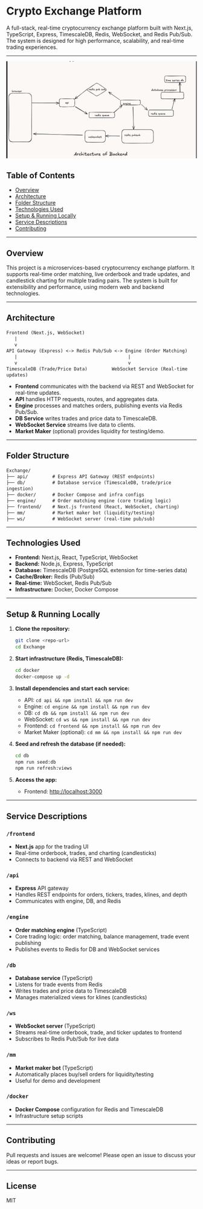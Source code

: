 # Crypto Exchange Platform

A full-stack, real-time cryptocurrency exchange platform built with Next.js, TypeScript, Express, TimescaleDB, Redis, WebSocket, and Redis Pub/Sub. The system is designed for high performance, scalability, and real-time trading experiences.

---
![Backend Architecture](docs/img.png)
## Table of Contents
- [Overview](#overview)
- [Architecture](#architecture)
- [Folder Structure](#folder-structure)
- [Technologies Used](#technologies-used)
- [Setup & Running Locally](#setup--running-locally)
- [Service Descriptions](#service-descriptions)
- [Contributing](#contributing)

---

## Overview
This project is a microservices-based cryptocurrency exchange platform. It supports real-time order matching, live orderbook and trade updates, and candlestick charting for multiple trading pairs. The system is built for extensibility and performance, using modern web and backend technologies.

---

## Architecture

```
Frontend (Next.js, WebSocket)
   |
   v
API Gateway (Express) <-> Redis Pub/Sub <-> Engine (Order Matching)
   |                                         |
   v                                         v
TimescaleDB (Trade/Price Data)         WebSocket Service (Real-time updates)
```

- **Frontend** communicates with the backend via REST and WebSocket for real-time updates.
- **API** handles HTTP requests, routes, and aggregates data.
- **Engine** processes and matches orders, publishing events via Redis Pub/Sub.
- **DB Service** writes trades and price data to TimescaleDB.
- **WebSocket Service** streams live data to clients.
- **Market Maker** (optional) provides liquidity for testing/demo.

---

## Folder Structure

```
Exchange/
├── api/         # Express API Gateway (REST endpoints)
├── db/          # Database service (TimescaleDB, trade/price ingestion)
├── docker/      # Docker Compose and infra configs
├── engine/      # Order matching engine (core trading logic)
├── frontend/    # Next.js frontend (React, WebSocket, charting)
├── mm/          # Market maker bot (liquidity/testing)
├── ws/          # WebSocket server (real-time pub/sub)
```

---

## Technologies Used
- **Frontend:** Next.js, React, TypeScript, WebSocket
- **Backend:** Node.js, Express, TypeScript
- **Database:** TimescaleDB (PostgreSQL extension for time-series data)
- **Cache/Broker:** Redis (Pub/Sub)
- **Real-time:** WebSocket, Redis Pub/Sub
- **Infrastructure:** Docker, Docker Compose

---

## Setup & Running Locally

1. **Clone the repository:**
   ```bash
   git clone <repo-url>
   cd Exchange
   ```

2. **Start infrastructure (Redis, TimescaleDB):**
   ```bash
   cd docker
   docker-compose up -d
   ```

3. **Install dependencies and start each service:**
   - API: `cd api && npm install && npm run dev`
   - Engine: `cd engine && npm install && npm run dev`
   - DB: `cd db && npm install && npm run dev`
   - WebSocket: `cd ws && npm install && npm run dev`
   - Frontend: `cd frontend && npm install && npm run dev`
   - Market Maker (optional): `cd mm && npm install && npm run dev`

4. **Seed and refresh the database (if needed):**
   ```bash
   cd db
   npm run seed:db
   npm run refresh:views
   ```

5. **Access the app:**
   - Frontend: [http://localhost:3000](http://localhost:3000)

---

## Service Descriptions

### `/frontend`
- **Next.js** app for the trading UI
- Real-time orderbook, trades, and charting (candlesticks)
- Connects to backend via REST and WebSocket

### `/api`
- **Express** API gateway
- Handles REST endpoints for orders, tickers, trades, klines, and depth
- Communicates with engine, DB, and Redis

### `/engine`
- **Order matching engine** (TypeScript)
- Core trading logic: order matching, balance management, trade event publishing
- Publishes events to Redis for DB and WebSocket services

### `/db`
- **Database service** (TypeScript)
- Listens for trade events from Redis
- Writes trades and price data to TimescaleDB
- Manages materialized views for klines (candlesticks)

### `/ws`
- **WebSocket server** (TypeScript)
- Streams real-time orderbook, trade, and ticker updates to frontend
- Subscribes to Redis Pub/Sub for live data

### `/mm`
- **Market maker bot** (TypeScript)
- Automatically places buy/sell orders for liquidity/testing
- Useful for demo and development

### `/docker`
- **Docker Compose** configuration for Redis and TimescaleDB
- Infrastructure setup scripts

---

## Contributing
Pull requests and issues are welcome! Please open an issue to discuss your ideas or report bugs.

---

## License
MIT 
